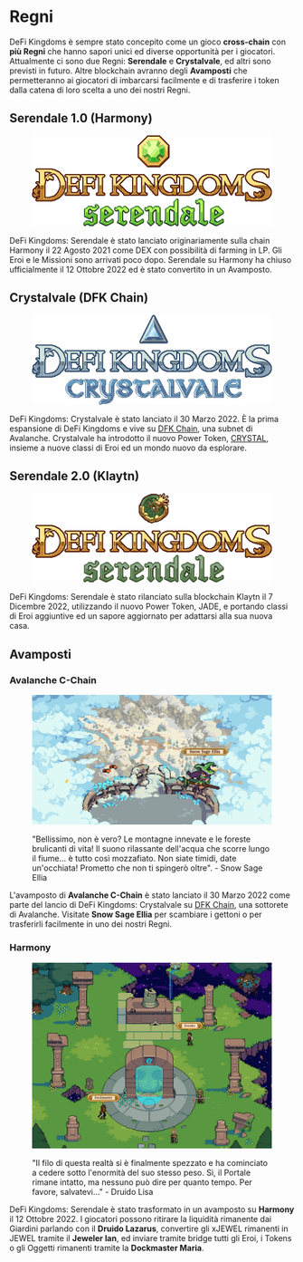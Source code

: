 # Regni

DeFi Kingdoms è sempre stato concepito come un gioco **cross-chain** con **più Regni** che hanno sapori unici ed diverse opportunità per i giocatori. Attualmente ci sono due Regni: **Serendale** e **Crystalvale**, ed altri sono previsti in futuro. Altre blockchain avranno degli **Avamposti** che permetteranno ai giocatori di imbarcarsi facilmente e di trasferire i token dalla catena di loro scelta a uno dei nostri Regni.

## Serendale 1.0 (Harmony)

<figure><img src="../.gitbook/assets/image (8) (3).png" alt=""><figcaption></figcaption></figure>

DeFi Kingdoms: Serendale è stato lanciato originariamente sulla chain Harmony il 22 Agosto 2021 come DEX con possibilità di farming in  LP. Gli Eroi e le Missioni sono arrivati poco dopo. Serendale su Harmony ha chiuso ufficialmente il 12 Ottobre 2022 ed è stato convertito in un Avamposto.

## Crystalvale (DFK Chain)

<figure><img src="../.gitbook/assets/image (2) (1) (2).png" alt=""><figcaption></figcaption></figure>

DeFi Kingdoms: Crystalvale è stato lanciato il 30 Marzo 2022. È la prima espansione di DeFi Kingdoms e vive su [DFK Chain](defi-kingdoms-blockchain.md), una subnet di Avalanche. Crystalvale ha introdotto il nuovo Power Token, [CRYSTAL](i-token-del-potere/crystal-token.md), insieme a nuove classi di Eroi ed un mondo nuovo da esplorare.

## Serendale 2.0 (Klaytn)

<figure><img src="../.gitbook/assets/image (1) (3).png" alt=""><figcaption></figcaption></figure>

DeFi Kingdoms: Serendale è stato rilanciato sulla blockchain Klaytn il 7 Dicembre 2022, utilizzando il nuovo Power Token, JADE, e portando classi di Eroi aggiuntive ed un sapore aggiornato per adattarsi alla sua nuova casa.

## Avamposti

### Avalanche C-Chain

<figure><img src="../.gitbook/assets/image (14).png" alt=""><figcaption><p>"Bellissimo, non è vero? Le montagne innevate e le foreste brulicanti di vita! Il suono rilassante dell'acqua che scorre lungo il fiume... è tutto così mozzafiato. Non siate timidi, date un'occhiata! Prometto che non ti spingerò oltre". - Snow Sage Ellia</p></figcaption></figure>

L'avamposto di **Avalanche C-Chain** è stato lanciato il 30 Marzo 2022 come parte del lancio di DeFi Kingdoms: Crystalvale su [DFK Chain](defi-kingdoms-blockchain.md), una sottorete di Avalanche. Visitate **Snow Sage Ellia** per scambiare i gettoni o per trasferirli facilmente in uno dei nostri Regni.

### Harmony

<figure><img src="../.gitbook/assets/image (1) (5).png" alt=""><figcaption><p>"Il filo di questa realtà si è finalmente spezzato e ha cominciato a cedere sotto l'enormità del suo stesso peso. Sì, il Portale rimane intatto, ma nessuno può dire per quanto tempo. Per favore, salvatevi..." - Druido Lisa</p></figcaption></figure>

DeFi Kingdoms: Serendale è stato trasformato in un avamposto su **Harmony** il 12 Ottobre 2022. I giocatori possono ritirare la liquidità rimanente dai Giardini parlando con il **Druido Lazarus**, convertire gli xJEWEL rimanenti in JEWEL tramite il **Jeweler Ian**, ed inviare tramite bridge tutti gli Eroi, i Tokens o gli Oggetti rimanenti tramite la **Dockmaster Maria**.

